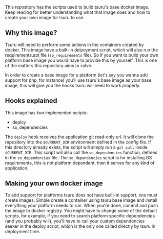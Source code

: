 This repository has the scripts used to build tsuru's base docker image.
Keep reading for better understanding what that image does and how to create
your own image for tsuru to use.


Why this image?
---------------

Tsuru will need to perform some actions in the containers created by docker.
This image have a built-in delpoyment script, which will also run the
requirements.apt file (`so_requirements` file). So if you want to build your own
platform base image you would have to provide this by yourself. This is one of
the matters this repository aims to solve.

In order to create a base image for a platform (let's say you wanna add
support for php, for instance) you'll use tsuru's base image as your base
image, this will give you the hooks tsuru will need to work properly.


Hooks explained
---------------

This image has two implemented scripts:

 - deploy
 - so_dependencies

The `deploy` hook receives the application git read-only url. It will clone
the repository into the `$CURRENT_DIR` environment defined in the config file.
If this directory already exists, the script will simply run a `git pull`
inside `$CURRENT_DIR`. This script will also call the `so_dependencies` function,
defined in the `so_dependencies` file.
The `so_dependencies` script is for installing OS requirements, this is not
platform dependent, then it serves for any kind of application.

Making your own docker image
----------------------------

To add support for platforms tsuru does not have built-in support, one must
create images. Simple create a container using tsuru base image and install
everything your platform needs to run. When you're done, commit and push the
image to docker registry. You might have to change some of the default scripts,
for example, if you need to search platform specific dependencies (and you
probably will), you'll have to call your custom dependencies seeker in the
deploy script, which is the only one called directly by tsuru in deployment
time.
